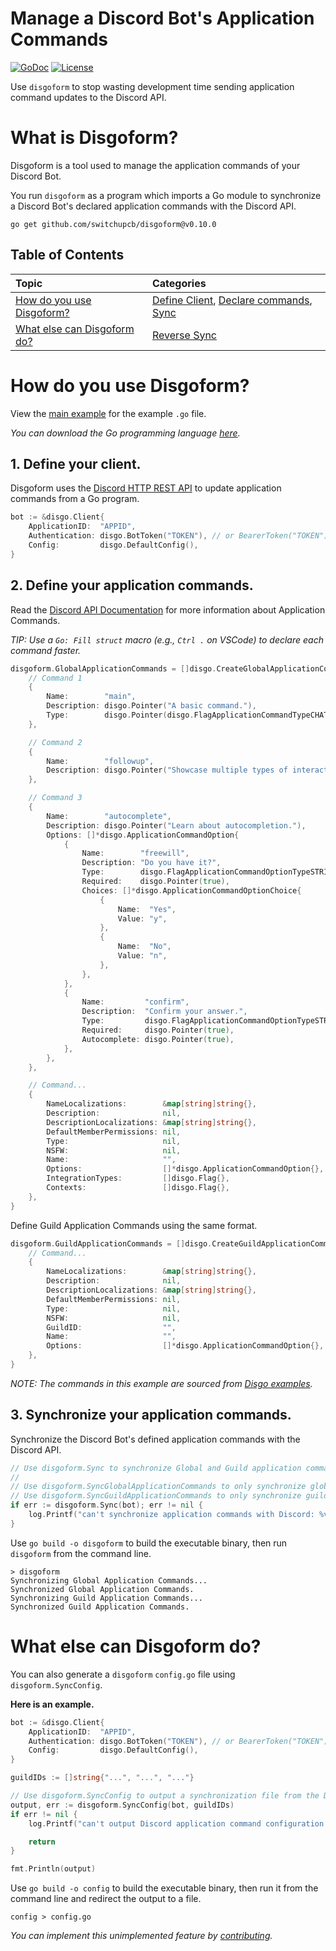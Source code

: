 # Manage a Discord Bot's Application Commands

[![GoDoc](https://img.shields.io/badge/godoc-reference-5272B4.svg?style=for-the-badge&logo=appveyor&logo=appveyor)](https://pkg.go.dev/github.com/switchupcb/disgoform)
[![License](https://img.shields.io/github/license/switchupcb/disgoform.svg?style=for-the-badge)](https://github.com/switchupcb/disgoform/blob/main/LICENSE)

Use `disgoform` to stop wasting development time sending application command updates to the Discord API.

# What is Disgoform?
Disgoform is a tool used to manage the application commands of your Discord Bot.

You run `disgoform` as a program which imports a Go module to synchronize a Discord Bot's declared application commands with the Discord API.

```
go get github.com/switchupcb/disgoform@v0.10.0
```

## Table of Contents

| Topic                                                      | Categories                                                                                                                                        |
| :--------------------------------------------------------- | :------------------------------------------------------------------------------------------------------------------------------------------------ |
| [How do you use Disgoform?](#how-do-you-use-disgoform)     | [Define Client](#1-define-your-client), [Declare commands](#2-define-your-application-commands), [Sync](#3-synchronize-your-application-commands) |
| [What else can Disgoform do?](#what-else-can-disgoform-do) | [Reverse Sync](#what-else-can-disgoform-do)                                                                                                       |

# How do you use Disgoform?

View the [main example](_example\main.go) for the example `.go` file.

_You can download the Go programming language [here](https://go.dev/learn/)._

## 1. Define your client.

Disgoform uses the [Discord HTTP REST API](https://github.com/switchupcb/disgo/blob/v10/_contribution/concepts/REQUESTS.md) to update application commands from a Go program.

```go
bot := &disgo.Client{
    ApplicationID:  "APPID",
    Authentication: disgo.BotToken("TOKEN"), // or BearerToken("TOKEN")
    Config:         disgo.DefaultConfig(),
}
```

## 2. Define your application commands.

Read the [Discord API Documentation](https://discord.com/developers/docs/interactions/application-commands#application-commands) for more information about Application Commands.

_TIP: Use a `Go: Fill struct` macro (e.g., `Ctrl .` on VSCode) to declare each command faster._

```go
disgoform.GlobalApplicationCommands = []disgo.CreateGlobalApplicationCommand{
    // Command 1
    {
        Name:        "main",
        Description: disgo.Pointer("A basic command."),
        Type:        disgo.Pointer(disgo.FlagApplicationCommandTypeCHAT_INPUT),
    },

    // Command 2
    {
        Name:        "followup",
        Description: disgo.Pointer("Showcase multiple types of interaction responses."),
    },

    // Command 3
    {
        Name:        "autocomplete",
        Description: disgo.Pointer("Learn about autocompletion."),
        Options: []*disgo.ApplicationCommandOption{
            {
                Name:        "freewill",
                Description: "Do you have it?",
                Type:        disgo.FlagApplicationCommandOptionTypeSTRING,
                Required:    disgo.Pointer(true),
                Choices: []*disgo.ApplicationCommandOptionChoice{
                    {
                        Name:  "Yes",
                        Value: "y",
                    },
                    {
                        Name:  "No",
                        Value: "n",
                    },
                },
            },
            {
                Name:         "confirm",
                Description:  "Confirm your answer.",
                Type:         disgo.FlagApplicationCommandOptionTypeSTRING,
                Required:     disgo.Pointer(true),
                Autocomplete: disgo.Pointer(true),
            },
        },
    },

    // Command...
    {
        NameLocalizations:        &map[string]string{},
        Description:              nil,
        DescriptionLocalizations: &map[string]string{},
        DefaultMemberPermissions: nil,
        Type:                     nil,
        NSFW:                     nil,
        Name:                     "",
        Options:                  []*disgo.ApplicationCommandOption{},
        IntegrationTypes:         []disgo.Flag{},
        Contexts:                 []disgo.Flag{},
    },
}
```

Define Guild Application Commands using the same format.

```go
disgoform.GuildApplicationCommands = []disgo.CreateGuildApplicationCommand{
    // Command...
    {
        NameLocalizations:        &map[string]string{},
		Description:              nil,
		DescriptionLocalizations: &map[string]string{},
		DefaultMemberPermissions: nil,
		Type:                     nil,
		NSFW:                     nil,
		GuildID:                  "",
		Name:                     "",
		Options:                  []*disgo.ApplicationCommandOption{},
    },
}
```

_NOTE: The commands in this example are sourced from [Disgo examples](https://github.com/switchupcb/disgo/tree/v10/_examples/command)._

## 3. Synchronize your application commands.
Synchronize the Discord Bot's defined application commands with the Discord API.

```go
// Use disgoform.Sync to synchronize Global and Guild application commands.
//
// Use disgoform.SyncGlobalApplicationCommands to only synchronize global application commands.
// Use disgoform.SyncGuildApplicationCommands to only synchronize guild application commands.
if err := disgoform.Sync(bot); err != nil {
    log.Printf("can't synchronize application commands with Discord: %v", err)
}
```

Use `go build -o disgoform` to build the executable binary, then run `disgoform` from the command line.

```
> disgoform
Synchronizing Global Application Commands...
Synchronized Global Application Commands.
Synchronizing Guild Application Commands...
Synchronized Guild Application Commands.
```

# What else can Disgoform do?
You can also generate a `disgoform` `config.go` file using `disgoform.SyncConfig`.

**Here is an example.**

```go
bot := &disgo.Client{
    ApplicationID:  "APPID",
    Authentication: disgo.BotToken("TOKEN"), // or BearerToken("TOKEN")
    Config:         disgo.DefaultConfig(),
}

guildIDs := []string{"...", "...", "..."}

// Use disgoform.SyncConfig to output a synchronization file from the Discord Bot's current state.
output, err := disgoform.SyncConfig(bot, guildIDs)
if err != nil {
    log.Printf("can't output Discord application command configuration file: %v", err)

    return
}

fmt.Println(output)
```

Use `go build -o config` to build the executable binary, then run it from the command line and redirect the output to a file.

```
config > config.go
```

_You can implement this unimplemented feature by [contributing](/_contribution/CONTRIBUTING.md)._